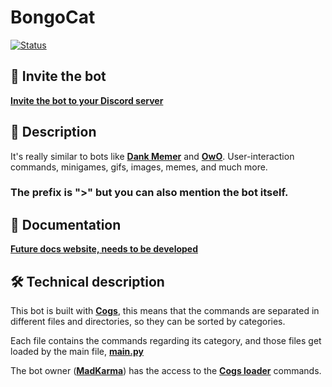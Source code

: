 # BongoCat

[![Status](https://img.shields.io/badge/Bot%20status-In%20development%20--%20OFFLINE-critical?style=for-the-badge&logo=discord&logoColor=critical)](#)

## 📌 Invite the bot

[**Invite the bot to your Discord server**](https://discord.com/api/oauth2/authorize?client_id=941300861785739264&permissions=8&scope=bot)

## 📝 Description

It's really similar to bots like [**Dank Memer**](https://top.gg/bot/270904126974590976) and [**OwO**](https://top.gg/bot/408785106942164992). User-interaction commands, minigames, gifs, images, memes, and much more.

### The prefix is ">" but you can also mention the bot itself.

## 🔗 Documentation

[**Future docs website, needs to be developed**](#)

## 🛠️ Technical description

This bot is built with [**Cogs**](https://discordpy.readthedocs.io/en/latest/ext/commands/api.html?highlight=cog#cogs), this means that the commands are separated in different files and directories, so they can be sorted by categories.

Each file contains the commands regarding its category, and those files get loaded by the main file, [**main.py**](main.py)

The bot owner ([**MadKarma**](https://discord.com/users/826489186327724095)) has the access to the [**Cogs loader**](./owner/extensions.py) commands.
